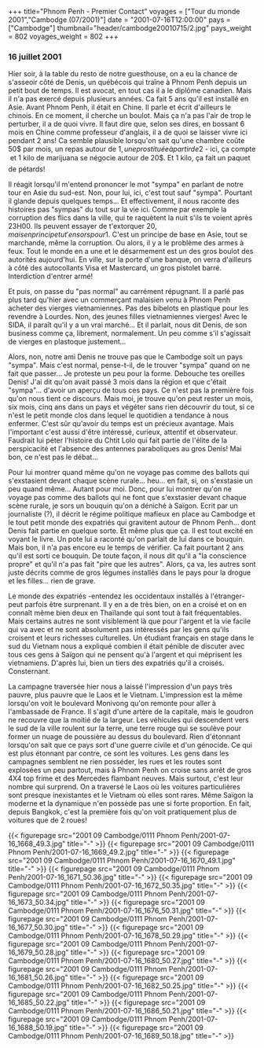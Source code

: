 +++
title="Phnom Penh - Premier Contact"
voyages = ["Tour du monde 2001","Cambodge (07/2001)"]
date = "2001-07-16T12:00:00"
pays = ["Cambodge"]
thumbnail="header/cambodge20010715/2.jpg"
pays_weight = 802
voyages_weight = 802
+++
###  16 juillet 2001

Hier soir, à la table du resto de notre guesthouse, on a eu la chance de s'asseoir 
côté de Denis, un québécois qui traîne à Phnom Penh depuis un petit bout de 
temps. Il est avocat, en tout cas il a le diplôme canadien. Mais il n'a pas 
exercé depuis plusieurs années. Ca fait 5 ans qu'il est installé en Asie. Avant 
Phnom Penh, il était en Chine. Il parle et écrit d'ailleurs le chinois. En ce 
moment, il cherche un boulot. Mais ça n'a pas l'air de trop le perturber, il 
a de quoi vivre. Il faut dire que, selon ses dires, en bossant 6 mois en Chine 
comme professeur d'anglais, il a de quoi se laisser vivre ici pendant 2 ans! 
Ca semble plausible lorsqu'on sait qu'une chambre coûte 50$ par mois, un repas 
autour de 1$, une prostituée à partir de 2$ - ici, ça compte  et 1 kilo de 
marijuana se négocie autour de 20$. Et 1 kilo, ça fait un paquet de pétards!

Il réagit lorsqu'il m'entend prononcer le mot "sympa" en parlant de notre tour 
en Asie du sud-est. Non, pour lui, ici, c'est tout sauf "sympa". Pourtant il 
glande depuis quelques temps... Et effectivement, il nous raconte des histoires 
pas "sympas" du tout sur la vie ici. Comme par exemple la corruption des flics 
dans la ville, qui te raquètent la nuit s'ils te voient après 23H00. Ils peuvent 
essayer de t'extorquer 20$, mais en principe tu t'en sors pour 1$. C'est un 
principe de base en Asie, tout se marchande, même la corruption. Ou alors, il 
y a le problème des armes à feux. Tout le monde en a une et le désarmement est 
un des gros boulot des autorités aujourd'hui. En ville, sur la porte d'une banque, 
on verra d'ailleurs à côté des autocollants Visa et Mastercard, un gros pistolet 
barré. Interdiction d'entrer armé!

Et puis, on passe du "pas normal" au carrément répugnant. Il a parlé pas plus 
tard qu'hier avec un commerçant malaisien venu à Phnom Penh acheter des vierges 
vietnamiennes. Pas des bibelots en plastique pour les revendre à Lourdes. Non, 
des jeunes filles vietnamiennes vierges! Avec le SIDA, il paraît qu'il y a un 
vrai marché... Et il parlait, nous dit Denis, de son business comme ça, librement, 
normalement. Un peu comme s'il s'agissait de vierges en plastoque justement... 


Alors, non, notre ami Denis ne trouve pas que le Cambodge soit un pays "sympa". 
Mais c'est normal, pense-t-il, de le trouver "sympa" quand on ne fait que passer... 
Je proteste un peu pour la forme. Debouche tes oreilles Denis! J'ai dit qu'on 
avait passé 3 mois dans la région et que c'était "sympa"... d'avoir un aperçu 
de tous ces pays. Ce n'est pas la première fois qu'on nous tient ce discours. 
Mais moi, je trouve qu'on peut rester un mois, six mois, cinq ans dans un pays 
et végéter sans rien découvrir du tout, si ce n'est le petit monde clos dans 
lequel le quotidien a tendance à nous enfermer. C'est sûr qu'avoir du temps 
est un précieux avantage. Mais l'important c'est aussi d'être intéressé, curieux, 
attentif et observateur. Faudrait lui péter l'histoire du Chtit Lolo qui fait 
partie de l'élite de la perspicacité et l'absence des antennes paraboliques 
au gros Denis! Mai bon, ce n'est pas le débat... 

Pour lui montrer quand même qu'on ne voyage pas comme des ballots qui s'exstasient 
devant chaque scène rurale... heu... en fait, si, on s'exstasie un peu quand 
même... Autant pour moi. Donc, pour lui montrer qu'on ne voyage pas comme des 
ballots qui ne font que s'exstasier devant chaque scène rurale, je sors un bouquin 
qu'on a déniché à Saïgon. Ecrit par un journaliste (?), il décrit le régime 
politique mafieux en place au Cambodge et le tout petit monde des expatriés 
qui gravitent autour de Phnom Penh... dont Denis fait partie en quelque sorte. 
Et même plus que ça. Il est tout excité en voyant le livre. Un pote lui a raconté 
qu'on parlait de lui dans ce bouquin. Mais bon, il n'a pas encore eu le temps 
de vérifier. Ca fait pourtant 2 ans qu'il est sorti ce bouquin. De toute façon, 
il nous dit qu'il a "la conscience propre" et qu'il n'a pas fait "pire que les 
autres". Alors, ça va, les autres sont juste décrits comme de gros légumes installés 
dans le pays pour la drogue et les filles... rien de grave. 

Le monde des expatriés -entendez les occidentaux installés à l'étranger- peut 
parfois être surprenant. Il y en a de très bien, on en a croisé et on en connaît 
même bien deux en Thaïlande qui sont tout à fait fréquentables. Mais certains 
autres ne sont visiblement là que pour l'argent et la vie facile qui va avec 
et ne sont absolument pas intéressés par les gens qu'ils croisent et leurs richesses 
culturelles. Un étudiant français en stage dans le sud du Vietnam nous a expliqué 
combien il était pénible de discuter avec tous ces gens à Saïgon qui ne pensent 
qu'à l'argent et qui méprisent les vietnamiens. D'après lui, bien un tiers des 
expatriés qu'il a croisés. Consternant.

La campagne traversée hier nous a laissé l'impression d'un pays très pauvre, 
plus pauvre que le Laos et le Vietnam. L'impression est la même lorsqu'on voit 
le boulevard Monivong qu'on remonte pour aller à l'ambassade de France. Il s'agit 
d'une artère de la capitale, mais le goudron ne recouvre que la moitié de la 
largeur. Les véhicules qui descendent vers le sud de la ville roulent sur la 
terre, une terre rouge qui se soulève pour former un nuage de poussière au dessus 
du boulevard. Rien d'étonnant lorsqu'on sait que ce pays sort d'une guerre civile 
et d'un génocide. Ce qui est plus étonnant par contre, ce sont les voitures. 
Les gens dans les campagnes semblent ne rien posséder, les rues et les routes 
sont explosées un peu partout, mais à Phnom Penh on croise sans arrêt de gros 
4X4 top frime et des Mercedes flambant neuves. Mais surtout, c'est leur nombre 
qui surprend. On a traversé le Laos où les voitures particulières sont presque 
inexistantes et le Vietnam où elles sont rares. Même Saïgon la moderne et la 
dynamique n'en possède pas une si forte proportion. En fait, depuis Bangkok, 
c'est la première fois qu'on voit pratiquement plus de voitures que de 2 roues!


<div id="TOTO">{{< figurepage src="2001 09 Cambodge/0111 Phnom Penh/2001-07-16_1668_49.3.jpg" title="-"  >}}
{{< figurepage src="2001 09 Cambodge/0111 Phnom Penh/2001-07-16_1669_49.2.jpg" title="-"  >}}
{{< figurepage src="2001 09 Cambodge/0111 Phnom Penh/2001-07-16_1670_49.1.jpg" title="-"  >}}
{{< figurepage src="2001 09 Cambodge/0111 Phnom Penh/2001-07-16_1671_50.36.jpg" title="-"  >}}
{{< figurepage src="2001 09 Cambodge/0111 Phnom Penh/2001-07-16_1672_50.35.jpg" title="-"  >}}
{{< figurepage src="2001 09 Cambodge/0111 Phnom Penh/2001-07-16_1673_50.34.jpg" title="-"  >}}
{{< figurepage src="2001 09 Cambodge/0111 Phnom Penh/2001-07-16_1676_50.31.jpg" title="-"  >}}
{{< figurepage src="2001 09 Cambodge/0111 Phnom Penh/2001-07-16_1677_50.30.jpg" title="-"  >}}
{{< figurepage src="2001 09 Cambodge/0111 Phnom Penh/2001-07-16_1678_50.29.jpg" title="-"  >}}
{{< figurepage src="2001 09 Cambodge/0111 Phnom Penh/2001-07-16_1679_50.28.jpg" title="-"  >}}
{{< figurepage src="2001 09 Cambodge/0111 Phnom Penh/2001-07-16_1680_50.27.jpg" title="-"  >}}
{{< figurepage src="2001 09 Cambodge/0111 Phnom Penh/2001-07-16_1681_50.26.jpg" title="-"  >}}
{{< figurepage src="2001 09 Cambodge/0111 Phnom Penh/2001-07-16_1682_50.25.jpg" title="-"  >}}
{{< figurepage src="2001 09 Cambodge/0111 Phnom Penh/2001-07-16_1685_50.22.jpg" title="-"  >}}
{{< figurepage src="2001 09 Cambodge/0111 Phnom Penh/2001-07-16_1686_50.21.jpg" title="-"  >}}
{{< figurepage src="2001 09 Cambodge/0111 Phnom Penh/2001-07-16_1688_50.19.jpg" title="-"  >}}
{{< figurepage src="2001 09 Cambodge/0111 Phnom Penh/2001-07-16_1689_50.18.jpg" title="-"  >}}
</DIV>


